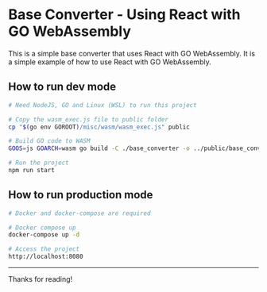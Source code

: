 # Base Converter - Using React with GO WebAssembly
This is a simple base converter that uses React with GO WebAssembly. It is a simple example of how to use React with GO WebAssembly.

## How to run dev mode

```bash
# Need NodeJS, GO and Linux (WSL) to run this project

# Copy the wasm_exec.js file to public folder
cp "$(go env GOROOT)/misc/wasm/wasm_exec.js" public

# Build GO code to WASM
GOOS=js GOARCH=wasm go build -C ./base_converter -o ../public/base_converter.wasm github.com/thalessd/base-coverter-wasm/base_converter/cmd/wasm

# Run the project
npm run start
```

## How to run production mode

```bash
# Docker and docker-compose are required

# Docker compose up
docker-compose up -d

# Access the project
http://localhost:8080
```

---

Thanks for reading!